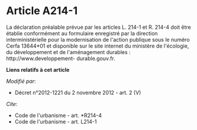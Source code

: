 # Article A214-1

La déclaration préalable prévue par les articles L. 214-1 et R. 214-4 doit être établie conformément au formulaire enregistré
par la direction interministérielle pour la modernisation de l'action publique sous le numéro Cerfa 13644*01 et disponible
sur le site internet du ministère de l'écologie, du développement et de l'aménagement durables :  http://www.developpement-
durable.gouv.fr.

**Liens relatifs à cet article**

_Modifié par_:

  - Décret n°2012-1221 du 2 novembre 2012 - art. 2 (V)

_Cite_:

  - Code de l'urbanisme - art. *R214-4
  - Code de l'urbanisme - art. L214-1
